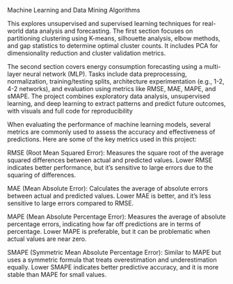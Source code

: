 Machine Learning and Data Mining Algorithms

This explores unsupervised and supervised learning techniques for real-world data analysis and forecasting. 
The first section focuses on partitioning clustering using K-means, silhouette analysis, elbow methods, and gap statistics to determine optimal cluster counts. 
It includes PCA for dimensionality reduction and cluster validation metrics.

The second section covers energy consumption forecasting using a multi-layer neural network (MLP). 
Tasks include data preprocessing, normalization, training/testing splits, architecture experimentation (e.g., 1-2, 4-2 networks), and evaluation using metrics like RMSE, MAE, MAPE, and sMAPE.
The project combines exploratory data analysis, unsupervised learning, and deep learning to extract patterns and predict future outcomes, with visuals and full code for reproducibility

When evaluating the performance of machine learning models, several metrics are commonly used to assess the accuracy and effectiveness of predictions. Here are some of the key metrics used in this project:

RMSE (Root Mean Squared Error):
Measures the square root of the average squared differences between actual and predicted values.
Lower RMSE indicates better performance, but it’s sensitive to large errors due to the squaring of differences.

MAE (Mean Absolute Error):
Calculates the average of absolute errors between actual and predicted values.
Lower MAE is better, and it’s less sensitive to large errors compared to RMSE.

MAPE (Mean Absolute Percentage Error):
Measures the average of absolute percentage errors, indicating how far off predictions are in terms of percentage.
Lower MAPE is preferable, but it can be problematic when actual values are near zero.

SMAPE (Symmetric Mean Absolute Percentage Error):
Similar to MAPE but uses a symmetric formula that treats overestimation and underestimation equally.
Lower SMAPE indicates better predictive accuracy, and it is more stable than MAPE for small values.
